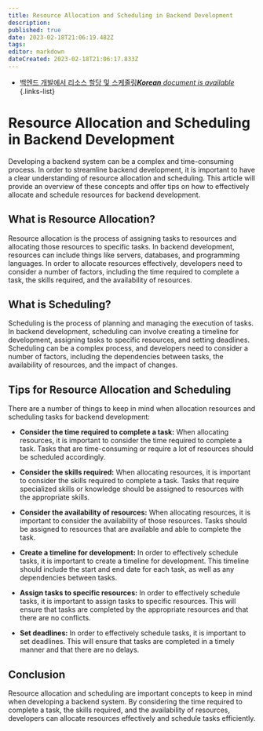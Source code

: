 ```yaml
---
title: Resource Allocation and Scheduling in Backend Development
description: 
published: true
date: 2023-02-18T21:06:19.482Z
tags: 
editor: markdown
dateCreated: 2023-02-18T21:06:17.833Z
---
```


- [백엔드 개발에서 리소스 할당 및 스케줄링***Korean** document is available*](/ko/Knowledge-base/Backend/resource-allocation-and-scheduling-in-backend-development)
{.links-list}


# Resource Allocation and Scheduling in Backend Development

Developing a backend system can be a complex and time-consuming process. In order to streamline backend development, it is important to have a clear understanding of resource allocation and scheduling. This article will provide an overview of these concepts and offer tips on how to effectively allocate and schedule resources for backend development.

## What is Resource Allocation?

Resource allocation is the process of assigning tasks to resources and allocating those resources to specific tasks. In backend development, resources can include things like servers, databases, and programming languages. In order to allocate resources effectively, developers need to consider a number of factors, including the time required to complete a task, the skills required, and the availability of resources.

## What is Scheduling?

Scheduling is the process of planning and managing the execution of tasks. In backend development, scheduling can involve creating a timeline for development, assigning tasks to specific resources, and setting deadlines. Scheduling can be a complex process, and developers need to consider a number of factors, including the dependencies between tasks, the availability of resources, and the impact of changes.

## Tips for Resource Allocation and Scheduling

There are a number of things to keep in mind when allocation resources and scheduling tasks for backend development:

- **Consider the time required to complete a task:** When allocating resources, it is important to consider the time required to complete a task. Tasks that are time-consuming or require a lot of resources should be scheduled accordingly.

- **Consider the skills required:** When allocating resources, it is important to consider the skills required to complete a task. Tasks that require specialized skills or knowledge should be assigned to resources with the appropriate skills.

- **Consider the availability of resources:** When allocating resources, it is important to consider the availability of those resources. Tasks should be assigned to resources that are available and able to complete the task.

- **Create a timeline for development:** In order to effectively schedule tasks, it is important to create a timeline for development. This timeline should include the start and end date for each task, as well as any dependencies between tasks.

- **Assign tasks to specific resources:** In order to effectively schedule tasks, it is important to assign tasks to specific resources. This will ensure that tasks are completed by the appropriate resources and that there are no conflicts.

- **Set deadlines:** In order to effectively schedule tasks, it is important to set deadlines. This will ensure that tasks are completed in a timely manner and that there are no delays.

## Conclusion

Resource allocation and scheduling are important concepts to keep in mind when developing a backend system. By considering the time required to complete a task, the skills required, and the availability of resources, developers can allocate resources effectively and schedule tasks efficiently.